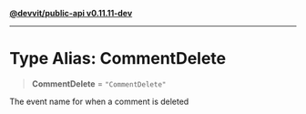 [**@devvit/public-api v0.11.11-dev**](../README.md)

---

# Type Alias: CommentDelete

> **CommentDelete** = `"CommentDelete"`

The event name for when a comment is deleted
